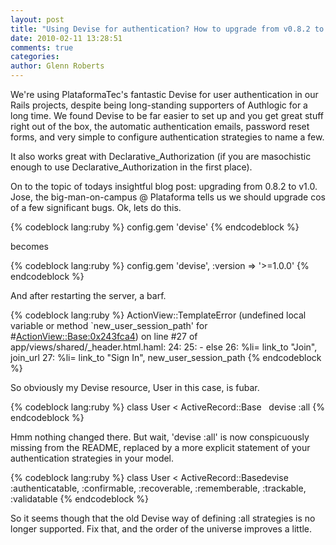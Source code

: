 ```yaml
---
layout: post
title: "Using Devise for authentication? How to upgrade from v0.8.2 to v1.0"
date: 2010-02-11 13:28:51
comments: true
categories:
author: Glenn Roberts
---
```


We're using PlataformaTec's fantastic Devise for user authentication in our Rails projects, despite being long-standing supporters of Authlogic for a long time. We found Devise to be far easier to set up and you get great stuff right out of the box, the automatic authentication emails, password reset forms, and very simple to configure authentication strategies to name a few.

It also works great with Declarative_Authorization (if you are masochistic enough to use Declarative_Authorization in the first place).

On to the topic of todays insightful blog post: upgrading from 0.8.2 to v1.0. Jose, the big-man-on-campus @ Plataforma tells us we should upgrade cos of a few significant bugs. Ok, lets do this.

{% codeblock lang:ruby %}
config.gem 'devise'
{% endcodeblock %}

becomes

{% codeblock lang:ruby %}
config.gem 'devise', :version => '>=1.0.0'
{% endcodeblock %}

And after restarting the server, a barf.

{% codeblock lang:ruby %}
ActionView::TemplateError (undefined local variable or method `new_user_session_path' for #<ActionView::Base:0x243fca4>) on line #27 of app/views/shared/_header.html.haml: 24: 25: - else 26: %li= link_to "Join", join_url 27: %li= link_to "Sign In", new_user_session_path
{% endcodeblock %}

So obviously my Devise resource, User in this case, is fubar.

{% codeblock lang:ruby %}
class User < ActiveRecord::Base  	  devise :all
{% endcodeblock %}

Hmm nothing changed there. But wait, 'devise :all' is now conspicuously missing from the README, replaced by a more explicit statement of your authentication strategies in your model.

{% codeblock lang:ruby %}
class User < ActiveRecord::Basedevise :authenticatable, :confirmable, :recoverable, :rememberable, :trackable, :validatable
{% endcodeblock %}

So it seems though that the old Devise way of defining :all strategies is no longer supported. Fix that, and the order of the universe improves a little.
